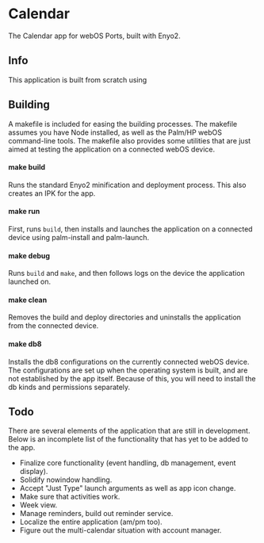 Calendar
========

The Calendar app for webOS Ports, built with Enyo2.

Info
----

This application is built from scratch using 

Building
--------

A makefile is included for easing the building processes. The makefile assumes you have Node installed, as well as the Palm/HP webOS command-line tools. The makefile also provides some utilities that are just aimed at testing the application on a connected webOS device.

#### make build

Runs the standard Enyo2 minification and deployment process. This also creates an IPK for the app.

#### make run

First, runs `build`, then installs and launches the application on a connected device using palm-install and palm-launch.

#### make debug

Runs `build` and `make`, and then follows logs on the device the application launched on.

#### make clean

Removes the build and deploy directories and uninstalls the application from the connected device. 

#### make db8

Installs the db8 configurations on the currently connected webOS device. The configurations are set up when the operating system is built, and are not established by the app itself. Because of this, you will need to install the db kinds and permissions separately. 

Todo
----

There are several elements of the application that are still in development. Below is an incomplete list of the functionality that has yet to be added to the app.

- Finalize core functionality (event handling, db management, event display).
- Solidify nowindow handling.
- Accept "Just Type" launch arguments as well as app icon change.
- Make sure that activities work.
- Week view.
- Manage reminders, build out reminder service.
- Localize the entire application (am/pm too).
- Figure out the multi-calendar situation with account manager.